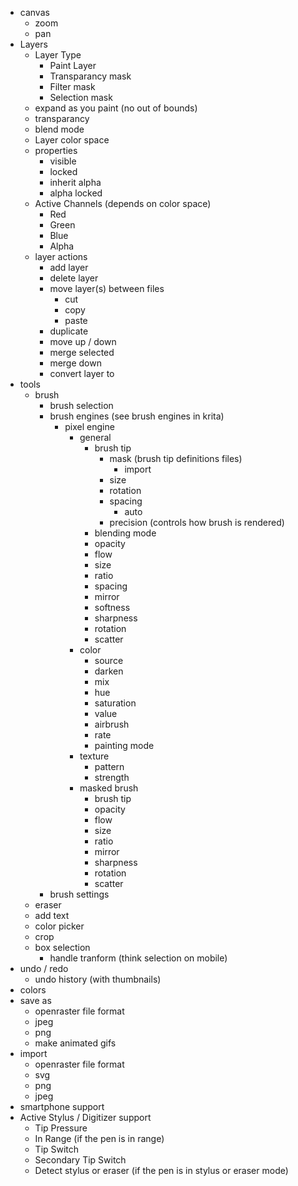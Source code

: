 * canvas
  * zoom
  * pan
* Layers
  * Layer Type
    * Paint Layer
    * Transparancy mask
    * Filter mask
    * Selection mask
  * expand as you paint (no out of bounds)
  * transparancy
  * blend mode
  * Layer color space
  * properties
    * visible
    * locked
    * inherit alpha
    * alpha locked
  * Active Channels (depends on color space)
    * Red
    * Green
    * Blue
    * Alpha
  * layer actions
    * add layer
    * delete layer
    * move layer(s) between files
      * cut
      * copy
      * paste
    * duplicate
    * move up / down
    * merge selected
    * merge down
    * convert layer to
* tools
  * brush
    * brush selection
    * brush engines (see brush engines in krita)
      * pixel engine
        * general
          * brush tip
            * mask (brush tip definitions files)
              * import
            * size
            * rotation
            * spacing
              * auto
            * precision (controls how brush is rendered)
          * blending mode
          * opacity
          * flow
          * size
          * ratio
          * spacing
          * mirror
          * softness
          * sharpness
          * rotation
          * scatter
        * color
          * source
          * darken
          * mix
          * hue
          * saturation
          * value
          * airbrush
          * rate
          * painting mode
        * texture
          * pattern
          * strength
        * masked brush
          * brush tip
          * opacity
          * flow
          * size
          * ratio
          * mirror
          * sharpness
          * rotation
          * scatter
    * brush settings
  * eraser
  * add text
  * color picker
  * crop
  * box selection
    * handle tranform (think selection on mobile)
* undo / redo
  * undo history (with thumbnails)
* colors
* save as 
  * openraster file format
  * jpeg
  * png
  * make animated gifs
* import
  * openraster file format
  * svg
  * png
  * jpeg
* smartphone support
* Active Stylus / Digitizer support
  * Tip Pressure
  * In Range (if the pen is in range)
  * Tip Switch 
  * Secondary Tip Switch
  * Detect stylus or eraser (if the pen is in stylus or eraser mode)